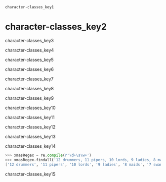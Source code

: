 ```ngMeta
character-classes_key1
```
# character-classes_key2
character-classes_key3

character-classes_key4

character-classes_key5

character-classes_key6

character-classes_key7

character-classes_key8

character-classes_key9

character-classes_key10

character-classes_key11

character-classes_key12

character-classes_key13

character-classes_key14

```python
>>> xmasRegex = re.compile(r'\d+\s\w+')
>>> xmasRegex.findall('12 drummers, 11 pipers, 10 lords, 9 ladies, 8 maids, 7swans, 6 geese, 5 rings, 4 birds, 3 hens, 2 doves, 1 partridge')
['12 drummers', '11 pipers', '10 lords', '9 ladies', '8 maids', '7 swans', '6geese', '5 rings', '4 birds', '3 hens', '2 doves', '1 partridge']
```
character-classes_key15

